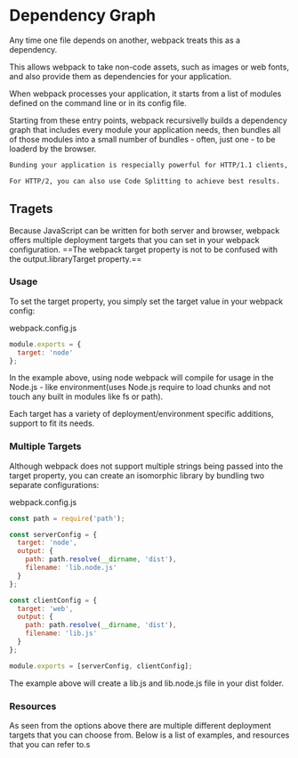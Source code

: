 # Dependency Graph

Any time one file depends on another, webpack treats this as a dependency.

This allows webpack to take non-code assets, such as images or web fonts, and also provide them as dependencies for your application.

When webpack processes your application, it starts from a list of modules defined on the command line or in its config file.

Starting from these entry points, webpack recursivelly builds a dependency graph that includes every module your application needs, then bundles all of those modules into a small number of bundles - often, just one - to be loaderd by the browser.

``` md
Bunding your application is respecially powerful for HTTP/1.1 clients, as it minimizes the number of times your app has to wait while the browser starts a new request.

For HTTP/2, you can also use Code Splitting to achieve best results.
```

## Tragets

Because JavaScript can be written for both server and browser, webpack offers multiple deployment targets that you can set in your webpack configuration. ==The webpack target property is not to be confused with the output.libraryTarget property.==

### Usage

To set the target property, you simply set the target value in your webpack config:

webpack.config.js

``` js
module.exports = {
  target: 'node'
};
```

In the example above, using node webpack will compile for usage in the Node.js - like environment(uses Node.js require to load chunks and not touch any built in modules like fs or path).

Each target has a variety of deployment/environment specific additions, support to fit its needs.

### Multiple Targets

Although webpack does not support multiple strings being passed into the target property, you can create an isomorphic library by bundling two separate configurations:

webpack.config.js

``` js
const path = require('path');

const serverConfig = {
  target: 'node',
  output: {
    path: path.resolve(__dirname, 'dist'),
    filename: 'lib.node.js'
  }
};

const clientConfig = {
  target: 'web',
  output: {
    path: path.resolve(__dirname, 'dist'),
    filename: 'lib.js'
  }
};

module.exports = [serverConfig, clientConfig];
```

The example above will create a lib.js and lib.node.js file in your dist folder.

### Resources

As seen from the options above there are multiple different deployment targets that you can choose from. Below is a list of examples, and resources that you can refer to.s